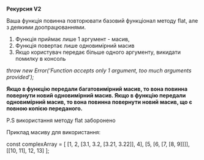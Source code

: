 **Рекурсия V2**

Ваша функція повинна повторювати базовий функціонал методу flat, але з деякими доопрацюваннями.

1. Функція приймає лише 1 аргумент - масив,
2. Функція повертає лише одновимірний масив
3. Якщо користувач передає більше одного аргументу, викидати помилку в консоль

_throw new Error('Function accepts only 1 argument, too much arguments provided');_

**Якщо в функцію передали багатовимірний масив, то вона повинна повернути новий одновимірний масив.
Якщо в функцію передали одновимірний масив, то вона повинна повернути новий масив, що є повною копією переданого.**

P.S використання методу flat заборонено

Приклад масиву для використання:

const complexArray = [
[1, 2, [3.1, 3.2, [3.21, 3.22]], 4],
[5, [6, [7, [8, 9]]]],
[[10, 11], 12, 13]
];